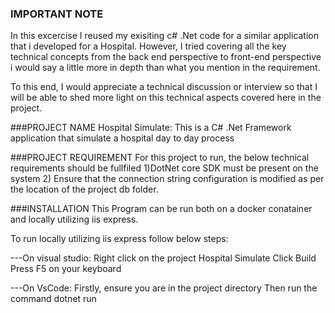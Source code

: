 ### IMPORTANT NOTE
In this excercise I reused my exisiting c# .Net code for a similar application that i developed for a Hospital.
However, I tried covering all the key technical concepts from the back end perspective to front-end perspective i would say a little more in depth than what you mention in the requirement.

To this end, I would appreciate a technical discussion or interview so that I will be able to shed more light on this technical aspects covered here in the project.


###PROJECT NAME
Hospital Simulate: This is a C# .Net Framework application that simulate a hospital day to day process

###PROJECT REQUIREMENT
For this project to run, the below technical requirements should be fullfiled 
1)DotNet core SDK must be present on the system 
2) Ensure that the connection string configuration is modified as per the location of the project db folder.

###INSTALLATION
This Program can be run both on a docker conatainer and locally utilizing iis express.

To run locally utilizing iis express follow below steps:

---On visual studio:
Right click on the project Hospital Simulate
Click Build
Press F5 on your keyboard

---On VsCode: 
Firstly, ensure you are in the project directory
Then run the command dotnet run


 

